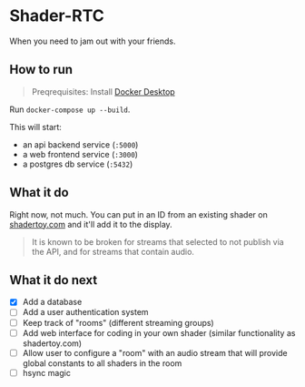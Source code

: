 # Shader-RTC

When you need to jam out with your friends.

## How to run

> Preqrequisites: Install [Docker Desktop](https://docs.docker.com/desktop/)

Run `docker-compose up --build`.

This will start:

- an api backend service (`:5000`)
- a web frontend service (`:3000`)
- a postgres db service (`:5432`)

## What it do

Right now, not much. You can put in an ID from an existing shader on [shadertoy.com](https://www.shadertoy.com) and it'll add it to the display.

> It is known to be broken for streams that selected to not publish via the API, and for streams that contain audio.

## What it do next

- [x] Add a database
- [ ] Add a user authentication system
- [ ] Keep track of "rooms" (different streaming groups)
- [ ] Add web interface for coding in your own shader (similar functionality as shadertoy.com)
- [ ] Allow user to configure a "room" with an audio stream that will provide global constants to all shaders in the room
- [ ] hsync magic

